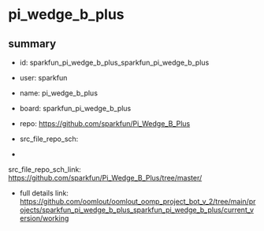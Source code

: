 # pi_wedge_b_plus
 
## summary 
* id: sparkfun_pi_wedge_b_plus_sparkfun_pi_wedge_b_plus
* user: sparkfun
* name: pi_wedge_b_plus
* board: sparkfun_pi_wedge_b_plus
* repo: https://github.com/sparkfun/Pi_Wedge_B_Plus



* src_file_repo_sch: 
*
 src_file_repo_sch_link: https://github.com/sparkfun/Pi_Wedge_B_Plus/tree/master/
* full details link: https://github.com/oomlout/oomlout_oomp_project_bot_v_2/tree/main/projects/sparkfun_pi_wedge_b_plus_sparkfun_pi_wedge_b_plus/current_version/working  






